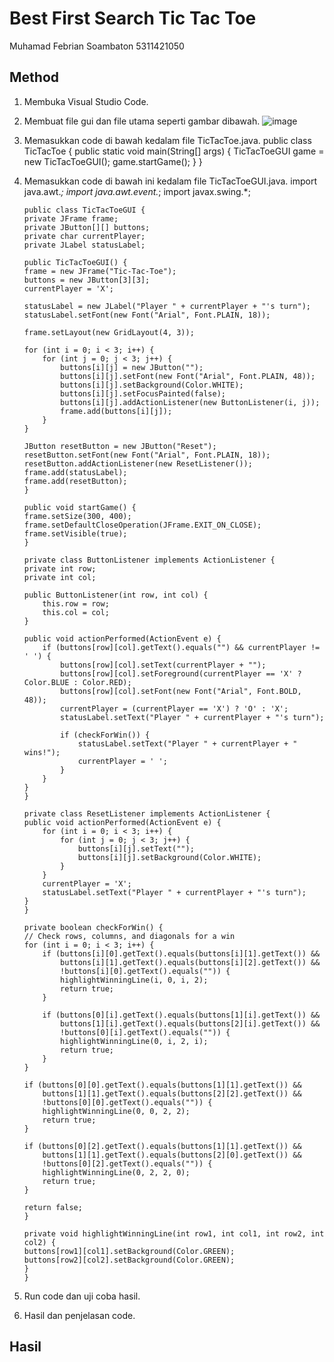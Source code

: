 # Best First Search Tic Tac Toe
Muhamad Febrian Soambaton 5311421050

## Method
1. Membuka Visual Studio Code.
2. Membuat file gui dan file utama seperti gambar dibawah.
   ![image](https://github.com/Muhamad-Febrian-Soambaton/Search-Algorithm/assets/148663785/d97e88f9-af84-4f38-9a22-e0905c374f23)
3. Memasukkan code di bawah kedalam file TicTacToe.java.
            public class TicTacToe {
            public static void main(String[] args) {
            TicTacToeGUI game = new TicTacToeGUI();
            game.startGame();
            }
            }
4. Memasukkan code di bawah ini kedalam file TicTacToeGUI.java.
         import java.awt.*;
         import java.awt.event.*;
         import javax.swing.*;
      
       public class TicTacToeGUI {
       private JFrame frame;
       private JButton[][] buttons;
       private char currentPlayer;
       private JLabel statusLabel;
      
       public TicTacToeGUI() {
       frame = new JFrame("Tic-Tac-Toe");
       buttons = new JButton[3][3];
       currentPlayer = 'X';
      
       statusLabel = new JLabel("Player " + currentPlayer + "'s turn");
       statusLabel.setFont(new Font("Arial", Font.PLAIN, 18));
      
       frame.setLayout(new GridLayout(4, 3));
      
       for (int i = 0; i < 3; i++) {
           for (int j = 0; j < 3; j++) {
               buttons[i][j] = new JButton("");
               buttons[i][j].setFont(new Font("Arial", Font.PLAIN, 48));
               buttons[i][j].setBackground(Color.WHITE);
               buttons[i][j].setFocusPainted(false);
               buttons[i][j].addActionListener(new ButtonListener(i, j));
               frame.add(buttons[i][j]);
           }
       }
      
       JButton resetButton = new JButton("Reset");
       resetButton.setFont(new Font("Arial", Font.PLAIN, 18));
       resetButton.addActionListener(new ResetListener());
       frame.add(statusLabel);
       frame.add(resetButton);
       }
      
       public void startGame() {
       frame.setSize(300, 400);
       frame.setDefaultCloseOperation(JFrame.EXIT_ON_CLOSE);
       frame.setVisible(true);
       }
      
       private class ButtonListener implements ActionListener {
       private int row;
       private int col;
      
       public ButtonListener(int row, int col) {
           this.row = row;
           this.col = col;
       }
      
       public void actionPerformed(ActionEvent e) {
           if (buttons[row][col].getText().equals("") && currentPlayer != ' ') {
               buttons[row][col].setText(currentPlayer + "");
               buttons[row][col].setForeground(currentPlayer == 'X' ? Color.BLUE : Color.RED);
               buttons[row][col].setFont(new Font("Arial", Font.BOLD, 48));
               currentPlayer = (currentPlayer == 'X') ? 'O' : 'X';
               statusLabel.setText("Player " + currentPlayer + "'s turn");
      
               if (checkForWin()) {
                   statusLabel.setText("Player " + currentPlayer + " wins!");
                   currentPlayer = ' ';
               }
           }
       }
       }
      
       private class ResetListener implements ActionListener {
       public void actionPerformed(ActionEvent e) {
           for (int i = 0; i < 3; i++) {
               for (int j = 0; j < 3; j++) {
                   buttons[i][j].setText("");
                   buttons[i][j].setBackground(Color.WHITE);
               }
           }
           currentPlayer = 'X';
           statusLabel.setText("Player " + currentPlayer + "'s turn");
       }
       }
      
       private boolean checkForWin() {
       // Check rows, columns, and diagonals for a win
       for (int i = 0; i < 3; i++) {
           if (buttons[i][0].getText().equals(buttons[i][1].getText()) &&
               buttons[i][1].getText().equals(buttons[i][2].getText()) &&
               !buttons[i][0].getText().equals("")) {
               highlightWinningLine(i, 0, i, 2);
               return true;
           }
      
           if (buttons[0][i].getText().equals(buttons[1][i].getText()) &&
               buttons[1][i].getText().equals(buttons[2][i].getText()) &&
               !buttons[0][i].getText().equals("")) {
               highlightWinningLine(0, i, 2, i);
               return true;
           }
       }
      
       if (buttons[0][0].getText().equals(buttons[1][1].getText()) &&
           buttons[1][1].getText().equals(buttons[2][2].getText()) &&
           !buttons[0][0].getText().equals("")) {
           highlightWinningLine(0, 0, 2, 2);
           return true;
       }
      
       if (buttons[0][2].getText().equals(buttons[1][1].getText()) &&
           buttons[1][1].getText().equals(buttons[2][0].getText()) &&
           !buttons[0][2].getText().equals("")) {
           highlightWinningLine(0, 2, 2, 0);
           return true;
       }
      
       return false;
       }
      
       private void highlightWinningLine(int row1, int col1, int row2, int col2) {
       buttons[row1][col1].setBackground(Color.GREEN);
       buttons[row2][col2].setBackground(Color.GREEN);
       }
       }
6. Run code dan uji coba hasil.
7. Hasil dan penjelasan code.

## Hasil
